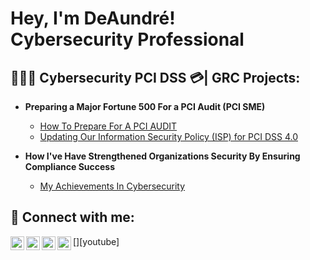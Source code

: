 <h1>Hey, I'm DeAundré! <br/><a>Cybersecurity Professional</a> <a </a></h1>

<h2>👨🏽‍💻 Cybersecurity PCI DSS 💳| GRC Projects:</h2>

- <b>Preparing a Major Fortune 500 For a PCI Audit (PCI SME)</b>
  - [How To Prepare For A PCI AUDIT](https://drive.google.com/file/d/1RuA4DwFtlviVC3FEbwrIA_yci03Q-ZMd/view?usp=sharing)
  - [Updating Our Information Security Policy (ISP) for PCI DSS 4.0](https://drive.google.com/file/d/1quw-ISp96v6i7ynBw5qn7QjHmzRI7yeO/view?usp=sharing)

- <b>How I've Have Strengthened Organizations Security By Ensuring Compliance Success</b>
  - [My Achievements In Cybersecurity](https://docs.google.com/document/d/1mKq_KMqep-BfCpXECmNZMgjWxOCXO3RsBVXQWHCf0hM/edit?usp=share_link) 

<h2> 🤳 Connect with me:</h2>

[<img align="left" alt="DeAundreN | YouTube" width="22px" src="https://cdn.jsdelivr.net/npm/simple-icons@v3/icons/youtube.svg" />][youtube]
[<img align="left" alt="DeAundreN | Twitter" width="22px" src="https://cdn.jsdelivr.net/npm/simple-icons@v3/icons/twitter.svg" />][twitter]
[<img align="left" alt="DeAundreN | LinkedIn" width="22px" src="https://cdn.jsdelivr.net/npm/simple-icons@v3/icons/linkedin.svg" />][linkedin]
[<img align="left" alt="DeAundreN | Instagram" width="22px" src="https://cdn.jsdelivr.net/npm/simple-icons@v3/icons/instagram.svg" />][instagram]

[linkedin]: http://linkedin.com/in/deaundre
[twitter]: https://twitter.com/Dre_Dior
[instagram]: https://www.instagram.com/Dre.Dior/
